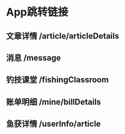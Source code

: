# App跳转链接

## 文章详情   /article/articleDetails

## 消息       /message

## 钓技课堂   /fishingClassroom

## 账单明细   /mine/billDetails

## 鱼获详情   /userInfo/article